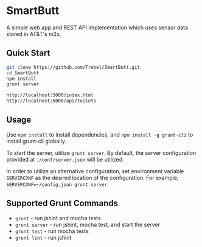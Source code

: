 # SmartButt

A simple web app and REST API implementation which uses sensor data stored in AT&T's m2x.

## Quick Start
```bash
git clone https://github.com/Trebel/SmartButt.git
cd SmartButt
npm install
grunt server
```

```html
http://localhost:5000/index.html
http://localhost:5000/api/toilets
```

## Usage
Use `npm install` to install dependencies, and `npm install -g grunt-cli` to install grunt-cli globally.

To start the server, utilize `grunt server`. By default, the server configuration provided at `./conf/server.json` will be utilized.

In order to utilize an alternative configuration, set environment variable `SERVERCONF` as the desired location of the configuration. For example, `SERVERCONF=~/config.json grunt server`.

## Supported Grunt Commands
 * `grunt` - run jshint and mocha tests
 * `grunt server` - run jshint, mocha test, and start the server
 * `grunt test` - run mocha tests
 * `grunt lint` - run jshint